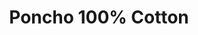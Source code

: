 ---
title: "Poncho 100% Cotton"
categories: ["Women","Women/Ponchos"]
images: ["./7I9A6242.JPG","./7I9A6247.JPG","./7I9A6245.JPG"]
---
